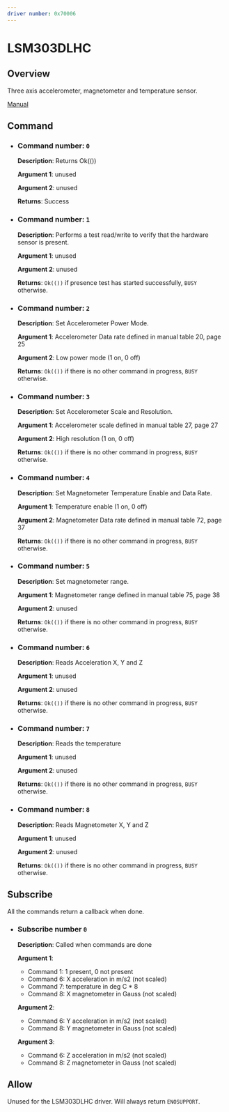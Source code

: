 ```yaml
---
driver number: 0x70006
---
```


# LSM303DLHC

## Overview

Three axis accelerometer, magnetometer and temperature sensor.

[Manual](https://www.st.com/resource/en/datasheet/lsm303dlhc.pdf)

## Command

  * ### Command number: `0`

    **Description**: Returns Ok(())

    **Argument 1**: unused

    **Argument 2**: unused

    **Returns**: Success

  * ### Command number: `1`

    **Description**: Performs a test read/write to verify that the hardware sensor is present.

    **Argument 1**: unused

    **Argument 2**: unused

    **Returns**: `Ok(())` if presence test has started successfully, `BUSY` otherwise.

  * ### Command number: `2`

    **Description**: Set Accelerometer Power Mode.

    **Argument 1**: Accelerometer Data rate defined in manual table 20, page 25

    **Argument 2**: Low power mode (1 on, 0 off) 

    **Returns**: `Ok(())` if there is no other command in progress, `BUSY` otherwise.

  * ### Command number: `3`

    **Description**: Set Accelerometer Scale and Resolution.

    **Argument 1**: Accelerometer scale defined in manual table 27, page 27

    **Argument 2**: High resolution (1 on, 0 off)

    **Returns**: `Ok(())` if there is no other command in progress, `BUSY` otherwise.

  * ### Command number: `4`

    **Description**: Set Magnetometer Temperature Enable and Data Rate.

    **Argument 1**: Temperature enable (1 on, 0 off)

    **Argument 2**: Magnetometer Data rate defined in manual table 72, page 37

    **Returns**: `Ok(())` if there is no other command in progress, `BUSY` otherwise.
    
  * ### Command number: `5`

    **Description**: Set magnetometer range.

    **Argument 1**: Magnetometer range defined in manual table 75, page 38

    **Argument 2**: unused

    **Returns**: `Ok(())` if there is no other command in progress, `BUSY` otherwise.

  * ### Command number: `6`

    **Description**: Reads Acceleration X, Y and Z

    **Argument 1**: unused

    **Argument 2**: unused

    **Returns**: `Ok(())` if there is no other command in progress, `BUSY` otherwise.

  * ### Command number: `7`

    **Description**: Reads the temperature

    **Argument 1**: unused

    **Argument 2**: unused

    **Returns**: `Ok(())` if there is no other command in progress, `BUSY` otherwise.

  * ### Command number: `8`

    **Description**: Reads Magnetometer X, Y and Z

    **Argument 1**: unused

    **Argument 2**: unused

    **Returns**: `Ok(())` if there is no other command in progress, `BUSY` otherwise.

## Subscribe

All the commands return a callback when done.

  * ### Subscribe number `0`

    **Description**: Called when commands are done

	**Argument 1**: 
	  - Command 1: 1 present, 0 not present
	  - Command 6: X acceleration in m/s2 (not scaled)
	  - Command 7: temperature in deg C * 8
    - Command 8: X magnetometer in Gauss (not scaled)

	**Argument 2**: 
	  - Command 6: Y acceleration in m/s2 (not scaled)
    - Command 8: Y magnetometer in Gauss (not scaled)

	**Argument 3**: 
	  - Command 6: Z acceleration in m/s2 (not scaled)
    - Command 8: Z magnetometer in Gauss (not scaled)

## Allow

Unused for the LSM303DLHC driver. Will always return `ENOSUPPORT`.

